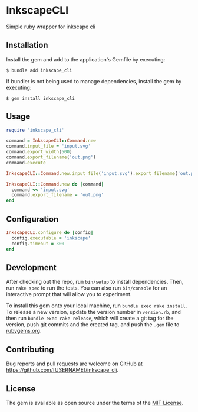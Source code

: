 # InkscapeCLI
Simple ruby wrapper for inkscape cli

## Installation

Install the gem and add to the application's Gemfile by executing:

    $ bundle add inkscape_cli

If bundler is not being used to manage dependencies, install the gem by executing:

    $ gem install inkscape_cli

## Usage
```ruby
require 'inkscape_cli'

command = InkscapeCLI::Command.new
command.input_file = 'input.svg'
command.export_width(500)
command.export_filename('out.png')
command.execute

InkscapeCLI::Command.new.input_file('input.svg').export_filename('out.png').execute

InkscapeCLI::Command.new do |command|
  command << 'input.svg'
  command.export_filename = 'out.png'
end
```

## Configuration
```ruby
InkscapeCLI.configure do |config|
  config.executable = 'inkscape'
  config.timeout = 300
end
```

## Development

After checking out the repo, run `bin/setup` to install dependencies. Then, run `rake spec` to run the tests. You can also run `bin/console` for an interactive prompt that will allow you to experiment.

To install this gem onto your local machine, run `bundle exec rake install`. To release a new version, update the version number in `version.rb`, and then run `bundle exec rake release`, which will create a git tag for the version, push git commits and the created tag, and push the `.gem` file to [rubygems.org](https://rubygems.org).

## Contributing

Bug reports and pull requests are welcome on GitHub at https://github.com/[USERNAME]/inkscape_cli.

## License

The gem is available as open source under the terms of the [MIT License](https://opensource.org/licenses/MIT).
